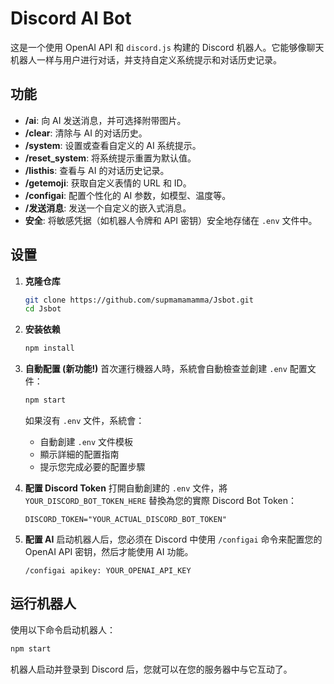 # Discord AI Bot

这是一个使用 OpenAI API 和 `discord.js` 构建的 Discord 机器人。它能够像聊天机器人一样与用户进行对话，并支持自定义系统提示和对话历史记录。

## 功能

*   **/ai**: 向 AI 发送消息，并可选择附带图片。
*   **/clear**: 清除与 AI 的对话历史。
*   **/system**: 设置或查看自定义的 AI 系统提示。
*   **/reset_system**: 将系统提示重置为默认值。
*   **/listhis**: 查看与 AI 的对话历史记录。
*   **/getemoji**: 获取自定义表情的 URL 和 ID。
*   **/configai**: 配置个性化的 AI 参数，如模型、温度等。
*   **/发送消息**: 发送一个自定义的嵌入式消息。
*   **安全**: 将敏感凭据（如机器人令牌和 API 密钥）安全地存储在 `.env` 文件中。

## 设置

1.  **克隆仓库**
    ```bash
    git clone https://github.com/supmamamamma/Jsbot.git
    cd Jsbot
    ```

2.  **安装依赖**
    ```bash
    npm install
    ```

3.  **自動配置 (新功能!)**
    首次運行機器人時，系統會自動檢查並創建 `.env` 配置文件：
    
    ```bash
    npm start
    ```
    
    如果沒有 `.env` 文件，系統會：
    - 自動創建 `.env` 文件模板
    - 顯示詳細的配置指南
    - 提示您完成必要的配置步驟

4.  **配置 Discord Token**
    打開自動創建的 `.env` 文件，將 `YOUR_DISCORD_BOT_TOKEN_HERE` 替換為您的實際 Discord Bot Token：

    ```env
    DISCORD_TOKEN="YOUR_ACTUAL_DISCORD_BOT_TOKEN"
    ```

5.  **配置 AI**
    启动机器人后，您必须在 Discord 中使用 `/configai` 命令来配置您的 OpenAI API 密钥，然后才能使用 AI 功能。
    
    `/configai apikey: YOUR_OPENAI_API_KEY`

## 运行机器人

使用以下命令启动机器人：

```bash
npm start
```

机器人启动并登录到 Discord 后，您就可以在您的服务器中与它互动了。
